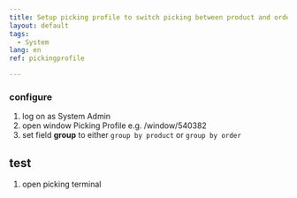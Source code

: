 ```yaml
---
title: Setup picking profile to switch picking between product and order grouping
layout: default
tags:
  - System
lang: en
ref: pickingprofile

---
```




### configure

1. log on as System Admin
1. open window Picking Profile e.g. <yoursever>/window/540382
1. set field **group** to either `group by product` or `group by order`

## test
1. open picking terminal
